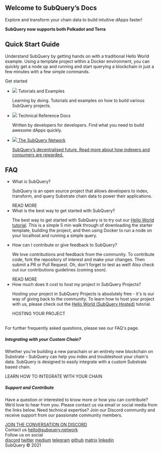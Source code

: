 <link rel="stylesheet" href="/assets/style/welcome.css" as="style" />
<div class="top2Sections">
  <section class="welcomeWords">
    <div class="main">
      <div>
        <h2 class="welcomeTitle">Welcome to SubQuery’s <span>Docs</span></h2>
        <p>Explore and transform your chain data to build intuitive dApps faster!</p>
        <p><strong>SubQuery now supports both Polkadot and Terra</strong></p>
      </div>
    </div>
  </section>
  <section class="startSection main">
    <div>
      <h2 class="title">Quick Start <span>Guide</span></h2>
      <p>Understand SubQuery by getting hands on with a traditional Hello World example. Using a template project within a Docker environment, you can quickly get a node up and running and start querying a blockchain in just a few minutes with a few simple commands.
      </p>
      <span class="button">
        <router-link :to="{path: '/quickstart/helloworld-localhost/'}">
          <span>Get started</span>
        </router-link>
      </span>
    </div>
  </section>
</div>
<div class="main">
  <div>
    <ul class="list">
      <li>
        <router-link :to="{path: '/tutorials_examples/introduction/'}">
          <div>
            <img src="/assets/img/tutorialsIcon.svg" />
            <span>Tutorials and Examples</span>
            <p>Learning by doing. Tutorials and examples on how to build various SubQuery projects.</p>
          </div>
        </router-link>
      </li>
      <li>
        <router-link :to="{path: '/create/introduction/'}">
          <div>
            <img src="/assets/img/docsIcon.svg" />
            <span>Technical Reference Docs</span>
            <p>Written by developers for developers. Find what you need to build awesome dApps quickly.</p>
          </div>
        </router-link>
      </li>
      <li>
        <a href="https://static.subquery.network/whitepaper.pdf" target="_blank">
          <div>
            <img src="/assets/img/networkIcon.svg" />
            <span>The SubQuery Network</span>
            <p>SubQuery’s decentralised future. Read more about how indexers and consumers are rewarded.</p>
          </div>
        </a>
      </li>
    </ul>
  </div>
</div>
<section class="faqSection main">
  <div>
    <h2 class="title">FAQ</h2>
    <ul class="faqList">
      <li>
        <div class="title">What is SubQuery?</div>
        <div class="content">
          <p>SubQuery is an open source project that allows developers to index, transform, and query Substrate chain data to power their applications.</p>
          <span class="more">
            <router-link :to="{path: '/faqs/faqs/#what-is-subquery'}">READ MORE</router-link>
          </span>
        </div>
      </li>
      <li>
        <div class="title">What is the best way to get started with SubQuery?</div>
        <div class="content">
          <p>The best way to get started with SubQuery is to try out our <a href="/quickstart/helloworld-localhost/">Hello World tutorial</a>. This is a simple 5 min walk through of downloading the starter template, building the project, and then using Docker to run a node on your localhost and running a simple query. </p>
        </div>
      </li>
      <li>
        <div class="title">How can I contribute or give feedback to SubQuery?</div>
        <div class="content">
          <p>We love contributions and feedback from the community. To contribute code, fork the repository of interest and make your changes. Then submit a PR or Pull Request. Oh, don't forget to test as well! Also check out our contributions guidelines (coming soon). </p>
          <span class="more">
            <router-link :to="{path: '/faqs/faqs/#what-is-the-best-way-to-get-started-with-subquery'}">READ MORE</router-link>
          </span>
        </div>
      </li>
      <li>
        <div class="title">How much does it cost to host my project in SubQuery Projects?</div>
        <div class="content">
          <p>Hosting your project in SubQuery Projects is absolutely free - it's is our way of giving back to the community. To learn how to host your project with us, please check out the <a href="/quickstart/helloworld-hosted/">Hello World (SubQuery Hosted)</a> tutorial.</p>
          <span class="more">
            <router-link :to="{path: '/publish/publish/'}">HOSTING YOUR PROJECT</router-link>
          </span>
        </div>
      </li>
    </ul><br>
    For further frequently asked questions, please see our <router-link :to="{path: '/faqs/faqs/'}">FAQ's</router-link> page.    
  </div>
</section>
<section class="main">
  <div>
    <div class="lastIntroduce lastIntroduce_1">
        <h5>Integrating with your Custom Chain?</h5>
        <p>Whether you're building a new parachain or an entirely new blockchain on Substrate - SubQuery can help you index and troubleshoot your chain's data. SubQuery is designed to easily integrate with a custom Substrate based chain.</p>
        <span class="more">
          <router-link :to="{path: '/create/mapping/#custom-substrate-chains'}">LEARN HOW TO INTEGRATE WITH YOUR CHAIN</router-link>
        </span>
    </div>
    <div class="lastIntroduce lastIntroduce_2">
        <h5>Support and Contribute</h5>
        <p>Have a question or interested to know more or how you can contribute? We’d love to hear from you. Please contact us via email or social media from the links below. Need technical expertise? Join our Discord community and receive support from our passionate community members. </p>
        <a class="more" target="_blank" href="https://discord.com/invite/78zg8aBSMG">JOIN THE CONVERSATION ON DISCORD</a>
    </div>
    </div>
</section>
<section class="main connectSection">
  <div class="email">
    <span>Contact us</span>
    <a href="mailto:hello@subquery.network">hello@subquery.network</a>
  </div>
  <div>
    <div>Follow us on social</div>
    <div class="connectWay">
      <a href="https://discord.com/invite/78zg8aBSMG" target="_blank" class="connectDiscord">discord</a>
      <a href="https://twitter.com/subquerynetwork" target="_blank" class="connectTwitter">twitter</a>
      <a href="https://medium.com/@subquery" target="_blank" class="connectMedium">medium</a>
      <a href="https://t.me/subquerynetwork" target="_blank" class="connectTelegram">telegram</a>
      <a href="https://github.com/OnFinality-io/subql" target="_blank" class="connectGithub">github</a>
      <a href="https://matrix.to/#/#subquery:matrix.org" target="_blank" class="connectMatrix">matrix</a>
      <a href="https://www.linkedin.com/company/subquery" target="_blank" class="connectLinkedin">linkedin</a>
    </div>
  </div>
</section>
</div>
</div>
<div class="footer">
  <div class="main"><div>SubQuery © 2021</div></div>
</div>
<script charset="utf-8" src="/assets/js/welcome.js"></script>
